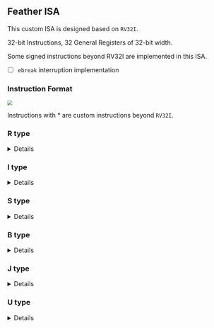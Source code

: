 ## Feather ISA

This custom ISA is designed based on `RV32I`. 

32-bit Instructions, 32 General Registers of 32-bit width.

Some signed instructions beyond RV32I are implemented in this ISA. 

- [ ] `ebreak` interruption implementation

### Instruction Format

<img src="https://s2.loli.net/2023/04/19/74xdmlkVQotgSMf.png" style="zoom: 67%;" />

Instructions with \* are custom instructions beyond `RV32I`.

### R type

<details>
<table>
    <tr>
        <td><b>Inst</b></td>
        <td><b>Name</b></td>
        <td><b>Opcode</b></td>
        <td><b>funct3</b></td>
        <td><b>funct7</b></td>
        <td><b>Description</b></td>
        <td><b>Note</b></td>
    </tr>
    <tr>
        <td>add</td>
        <td>Add</td>
        <td>0110011</td>
        <td>000</td>
        <td>0x00</td>
        <td>rd = rs1 + rs2</td>
        <td></td>
    </tr>
    <tr>
        <td>mul</td>
        <td>Mul</td>
        <td>0110011</td>
        <td>000</td>
        <td>0x01</td>
        <td>rd = rs1 * rs2</td>
        <td>low 32 bits</td>
    </tr>
    <tr>
        <td>*addu</td>
        <td>Unsigned Add</td>
        <td>0110011</td>
        <td>000</td>
        <td>0x02</td>
        <td>rd = rs1 + rs2</td>
        <td>ignore overflow</td>
    </tr>
    <tr>
        <td>sub</td>
        <td>Sub</td>
        <td>0110011</td>
        <td>000</td>
        <td>0x20</td>
        <td>rd = rs1 - rs2</td>
        <td></td>
    </tr>
    <tr>
        <td>*subu</td>
        <td>Unsigned Sub</td>
        <td>0110011</td>
        <td>000</td>
        <td>0x04</td>
        <td>rd = rs1 - rs2</td>
        <td>ignore overflow</td>
    </tr>
    <tr>
        <td>sll</td>
        <td>Shift Left Logical</td>
        <td>0110011</td>
        <td>001</td>
        <td>0x00</td>
        <td>rd = rs1 << rs2</td>
        <td></td>
    </tr>
    <tr>
        <td>slt</td>
        <td>Set Less Than</td>
        <td>0110011</td>
        <td>010</td>
        <td>0x00</td>
        <td>rd = rs1 < rs2</td>
        <td></td>
    </tr>
    <tr>
        <td>sltu</td>
        <td>Unsigned Set Less Than</td>
        <td>0110011</td>
        <td>011</td>
        <td>0x00</td>
        <td>rd = rs1 < rs2</td>
        <td>zero-extends</td>
    </tr>
    <tr>
        <td>xor</td>
        <td>Xor</td>
        <td>0110011</td>
        <td>100</td>
        <td>0x00</td>
        <td>rd = rs1 ^ rs2</td>
        <td></td>
    </tr>
    <tr>
        <td>div</td>
        <td>Div</td>
        <td>0110011</td>
        <td>100</td>
        <td>0x01</td>
        <td>rs = rs1 / rs2</td>
        <td></td>
    </tr>
    <tr>
        <td>srl</td>
        <td>Shift Right Logical</td>
        <td>0110011</td>
        <td>101</td>
        <td>0x00</td>
        <td>rd = rs1 >> rs2</td>
        <td></td>
    </tr>
    <tr>
        <td>sra</td>
        <td>Shift Right Arithmetic</td>
        <td>0110011</td>
        <td>101</td>
        <td>0x20</td>
        <td>rd = rs1 >> rs2</td>
        <td>msb-extends</td>
    </tr>
    <tr>
        <td>or</td>
        <td>Or</td>
        <td>0110011</td>
        <td>110</td>
        <td>0x00</td>
        <td>rd = rs1 | rs2</td>
        <td>rs2</td>
    </tr>
    <tr>
        <td>rem</td>
        <td>Remainder</td>
        <td>0110011</td>
        <td>110</td>
        <td>0x01</td>
        <td>rd = rs1 % rs2</td>
        <td></td>
    </tr>
    <tr>
        <td>and</td>
        <td>And</td>
        <td>0110011</td>
        <td>111</td>
        <td>0x00</td>
        <td>rd = rs1 & rs2</td>
        <td></td>
    </tr>
</table>
</details>


### I type

<details>
    <table>
        <tr>
            <td><b>Inst</b></td>
            <td><b>Name</b></td>
            <td><b>Opcode</b></td>
            <td><b>funct3</b></td>
            <td><b>imm[11:5]</b></td>
            <td><b>Description</b></td>
            <td><b>Note</b></td>
        </tr>
        <tr>
            <td>addi</td>
            <td>Add Imm</td>
            <td>0010011</td>
            <td>000</td>
            <td></td>
            <td>rd = rs1 + imm</td>
            <td></td>
        </tr>
        <tr>
            <td>slli</td>
            <td>Shift Left Logical Imm</td>
            <td>0010011</td>
            <td>001</td>
            <td>0x00</td>
            <td>rd = rs1 &lt;&lt; imm</td>
            <td></td>
        </tr>
        <tr>
            <td>slti</td>
            <td>Set Less Than Imm</td>
            <td>0010011</td>
            <td>010</td>
            <td></td>
            <td>rd = rs1 &lt; imm</td>
            <td></td>
        </tr>
        <tr>
            <td>sltiu</td>
            <td>Unsigned Set Less Than Imm</td>
            <td>0010011</td>
            <td>011</td>
            <td></td>
            <td>rd = rs1 &lt; imm</td>
            <td>zero-extends</td>
        </tr>
        <tr>
            <td>xori</td>
            <td>Xor Imm</td>
            <td>0010011</td>
            <td>100</td>
            <td></td>
            <td>rd = rs1 ^ imm</td>
            <td></td>
        </tr>
        <tr>
            <td>srli</td>
            <td>Shift Right Logical Imm</td>
            <td>0010011</td>
            <td>101</td>
            <td>0x00</td>
            <td>rd = rs1 &gt;&gt; imm</td>
            <td></td>
        </tr>
        <tr>
            <td>srai</td>
            <td>Shift Right Arithmetic Imm</td>
            <td>0010011</td>
            <td>101</td>
            <td>0x20</td>
            <td>rd = rs1 &gt;&gt; imm</td>
            <td>msb-extends</td>
        </tr>
        <tr>
            <td>ori</td>
            <td>Or Imm</td>
            <td>0010011</td>
            <td>110</td>
            <td></td>
            <td>rd = rs1 \| imm</td>
            <td></td>
        </tr>
        <tr>
            <td>andi</td>
            <td>And Imm</td>
            <td>0010011</td>
            <td>111</td>
            <td></td>
            <td>rd = rs1 &amp; imm</td>
            <td></td>
        </tr>
        <tr>
            <td>lb</td>
            <td>Load Byte</td>
            <td>0000011</td>
            <td>000</td>
            <td></td>
            <td>rd = M[rs1+imm][0:7]</td>
            <td></td>
        </tr>
        <tr>
            <td>lh</td>
            <td>Load Half</td>
            <td>0000011</td>
            <td>001</td>
            <td></td>
            <td>rd = M[rs1+imm][0:15]</td>
            <td></td>
        </tr>
        <tr>
            <td>lw</td>
            <td>Load Word</td>
            <td>0000011</td>
            <td>010</td>
            <td></td>
            <td>rd = M[rs1+imm][0:31]</td>
            <td></td>
        </tr>
        <tr>
            <td>lbu</td>
            <td>Load Byte (U)</td>
            <td>0000011</td>
            <td>100</td>
            <td></td>
            <td>rd = M[rs1+imm][0:7]</td>
            <td>zero-extends</td>
        </tr>
        <tr>
            <td>lhu</td>
            <td>Load Half (U)</td>
            <td>0000011</td>
            <td>101</td>
            <td></td>
            <td>rd = M[rs1+imm][0:15]</td>
            <td>zero-extends</td>
        </tr>
        <tr>
            <td>ecall</td>
            <td>Environment Call</td>
            <td>1110011</td>
            <td>000</td>
            <td></td>
            <td>Transfer control to OS</td>
            <td></td>
        </tr>
        <tr>
            <td>ebreak</td>
            <td>Environment Break</td>
            <td>1110011</td>
            <td>000</td>
            <td></td>
            <td>Transfer control to debugger</td>
            <td></td>
        </tr>
    </table>
</details>


### S type

<details>
<table>
    <tr>
        <td><b>Inst</b></td>
        <td><b>Name</b></td>
        <td><b>Opcode</b></td>
        <td><b>funct3</b></td>
        <td><b>Description</b></td>
    </tr>
    <tr>
        <td>sb</td>
        <td>Store Byte</td>
        <td>0100011</td>
        <td>000</td>
        <td>M[rs1+imm][0:7]=rs2[0:7]</td>
    </tr>
    <tr>
        <td>sh</td>
        <td>Store Half</td>
        <td>0100011</td>
        <td>001</td>
        <td>M[rs1+imm][0:15]=rs2[0:15]</td>
    </tr>
    <tr>
        <td>sw</td>
        <td>Store Word</td>
        <td>0100011</td>
        <td>010</td>
        <td>M[rs1+imm][0:31]=rs2[0:31]</td>
    </tr>
</table>
</details>


### B type 

<details>
<table>
    <tr>
        <td><b>Inst</b></td>
        <td><b>Name</b></td>
        <td><b>Opcode</b></td>
        <td><b>funct3</b></td>
        <td><b>Description</b></td>
        <td><b>Note</b></td>
    </tr>
    <tr>
        <td>beq</td>
        <td>Branch ==</td>
        <td>1100011</td>
        <td>000</td>
        <td>if(rs1 == rs2) PC+=imm</td>
        <td></td>
    </tr>
    <tr>
        <td>bne</td>
        <td>Branch !=</td>
        <td>1100011</td>
        <td>001</td>
        <td>if(rs1 != rs2) PC+=imm</td>
        <td></td>
    </tr>
    <tr>
        <td>blt</td>
        <td>Branch &lt;</td>
        <td>1100011</td>
        <td>100</td>
        <td>if(rs1 &lt; rs2) PC+=imm</td>
        <td></td>
    </tr>
    <tr>
        <td>bge</td>
        <td>Branch ≥</td>
        <td>1100011</td>
        <td>101</td>
        <td>if(rs1 &gt;= rs2) PC+=imm</td>
        <td></td>
    </tr>
    <tr>
        <td>bltu</td>
        <td>Unsigned Branch &lt;</td>
        <td>1100011</td>
        <td>110</td>
        <td>if(rs1 &lt; rs2) PC+=imm</td>
        <td>zero-extends</td>
    </tr>
    <tr>
        <td>bgeu</td>
        <td>Unsigned Branch ≥</td>
        <td>1100011</td>
        <td>111</td>
        <td>if(rs1 &gt;= rs2) PC+=imm</td>
        <td>zero-extends</td>
    </tr>
</table>
</details>


### J type

<details>
<table>
    <tr>
        <td><b>Inst</b></td>
        <td><b>Name</b></td>
        <td><b>Opcode</b></td>
        <td><b>funct3</b></td>
        <td><b>Description</b></td>
    </tr>
    <tr>
        <td>jal</td>
        <td>Jump And Link</td>
        <td>1101111</td>
        <td></td>
        <td>rd = PC + 4, PC += imm</td>
    </tr>
    <tr>
        <td>jalr</td>
        <td>Jump And Link Reg</td>
        <td>1100111</td>
        <td>000</td>
        <td>rd = PC + 4, PC = rs1 + imm</td>
    </tr>
</table>
</details>


### U type

<details>
<table>
    <tr>
        <td><b>Inst</b></td>
        <td><b>Name</b></td>
        <td><b>Opcode</b></td>
        <td><b>Description</b></td>
    </tr>
    <tr>
        <td>lui</td>
        <td>Load Upper Imm</td>
        <td>0110111</td>
        <td>rd = imm &lt;&lt; 12</td>
    </tr>
    <tr>
        <td>auipc</td>
        <td>Add Upper Imm to PC</td>
        <td>0010111</td>
        <td>rd = PC + (imm &lt;&lt; 12)</td>
    </tr>
</table>
</details>
